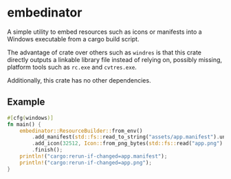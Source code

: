 # embedinator

A simple utility to embed resources such as icons or manifests into a Windows executable from a cargo build script. 

The advantage of crate over others such as `windres` is that this crate directly outputs a linkable library file instead of relying on, possibly missing, platform tools such as `rc.exe` and `cvtres.exe`.

Additionally, this crate has no other dependencies.

## Example
```rust
#[cfg(windows)]
fn main() {
    embedinator::ResourceBuilder::from_env()
        .add_manifest(std::fs::read_to_string("assets/app.manifest").unwrap())
        .add_icon(32512, Icon::from_png_bytes(std::fs::read("app.png").unwrap()))
        .finish();
    println!("cargo:rerun-if-changed=app.manifest");
    println!("cargo:rerun-if-changed=app.png");
}
```
